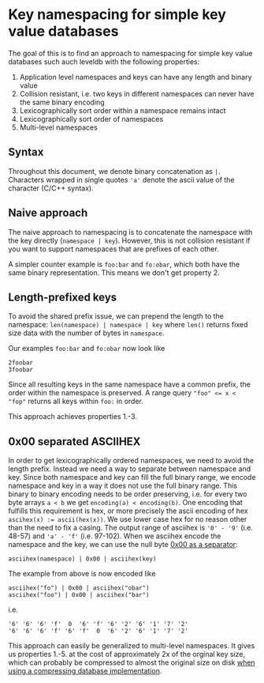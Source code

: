 # Key namespacing for simple key value databases

The goal of this is to find an approach to namespacing for simple key value
databases such auch leveldb with the following properties:

1. Application level namespaces and keys can have any length and binary value
2. Collision resistant, i.e. two keys in different namespaces can never have the
   same binary encoding
3. Lexicographically sort order within a namespace remains intact
4. Lexicographically sort order of namespaces
5. Multi-level namespaces

## Syntax

Throughout this document, we denote binary concatenation as `|`. Characters
wrapped in single quotes `'a'` denote the ascii value of the character (C/C++
syntax).

## Naive approach

The naive approach to namespacing is to concatenate the namespace with the key
directly (`namespace | key`). However, this is not collision resistant if you
want to support namespaces that are prefixes of each other.

A simpler counter example is `foo:bar` and `fo:obar`, which both have the same
binary representation. This means we don't get property 2.

## Length-prefixed keys

To avoid the shared prefix issue, we can prepend the length to the namespace:
`len(namespace) | namespace | key` where `len()` returns fixed size data with
the number of bytes in `namespace`.

Our examples `foo:bar` and `fo:obar` now look like

```
2foobar
3foobar
```

Since all resulting keys in the same namespace have a common prefix, the order
within the namespace is preserved. A range query `"foo" <= x < "fop"` returns
all keys within `foo:` in order.

This approach achieves properties 1.-3.

## 0x00 separated ASCIIHEX

In order to get lexicographically ordered namespaces, we need to avoid the
length prefix. Instead we need a way to separate between namespace and key.
Since both namespace and key can fill the full binary range, we encode namespace
and key in a way it does not use the full binary range. This binary to binary
encoding needs to be order preserving, i.e. for every two byte arrays `a < b` we
get `encoding(a) < encoding(b)`. One encoding that fulfills this requirement is
hex, or more precisely the ascii encoding of hex `ascihex(x) := ascii(hex(x))`.
We use lower case hex for no reason other than the need to fix a casing. The
output range of asciihex is `'0' - '9'` (i.e. 48-57) and `'a' - 'f'` (i.e.
97-102). When we asciihex encode the namespace and the key, we can use the null
byte [0x00 as a separator](docs/choice_of_separator.md):

```
asciihex(namespace) | 0x00 | asciihex(key)
```

The example from above is now encoded like

```
asciihex("fo") | 0x00 | asciihex("obar")
asciihex("foo") | 0x00 | asciihex("bar")
```

i.e.

```
'6' '6' '6' 'f'  0  '6' 'f' '6' '2' '6' '1' '7' '2'
'6' '6' '6' 'f' '6' 'f'  0  '6' '2' '6' '1' '7' '2'
```

This approach can easily be generalized to multi-level namespaces. It gives us
properties 1.-5. at the cost of approximately 2x of the orginal key size, which
can probably be compressed to almost the original size on disk
[when using a compressing database implementation](https://github.com/google/leveldb/blob/v1.20/include/leveldb/options.h#L19-L28).
